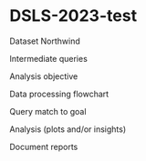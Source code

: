 # DSLS-2023-test
Dataset Northwind

Intermediate queries

Analysis objective

Data processing flowchart

Query match to goal

Analysis (plots and/or insights)

Document reports

